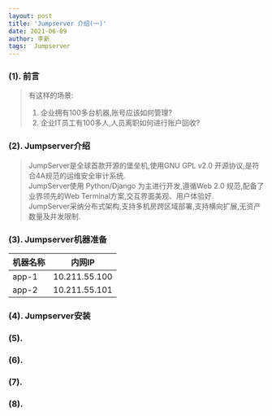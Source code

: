 ```yaml
---
layout: post
title: 'Jumpserver 介绍(一)'
date: 2021-06-09
author: 李新
tags:  Jumpserver
---
```


### (1). 前言
> 有这样的场景: 
> 1. 企业拥有100多台机器,账号应该如何管理?    
> 2. 企业IT员工有100多人,人员离职如何进行账户回收?    

### (2). Jumpserver介绍
> JumpServer是全球首款开源的堡垒机,使用GNU GPL v2.0 开源协议,是符合4A规范的运维安全审计系统.   
> JumpServer使用 Python/Django 为主进行开发,遵循Web 2.0 规范,配备了业界领先的Web Terminal方案,交互界面美观、用户体验好.   
> JumpServer采纳分布式架构,支持多机房跨区域部署,支持横向扩展,无资产数量及并发限制.

### (3). Jumpserver机器准备

|  机器名称   | 内网IP         | 
|  ----      | ----          | 
|  app-1     | 10.211.55.100 | 
|  app-2     | 10.211.55.101 |

### (4). Jumpserver安装

### (5). 

### (6). 

### (7). 

### (8). 

